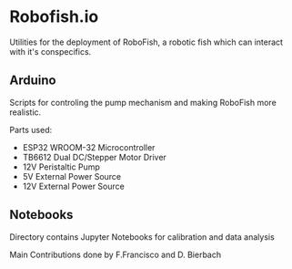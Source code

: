 # Robofish.io
Utilities for the deployment of RoboFish, a robotic fish which can interact with it's conspecifics. 

## Arduino
Scripts for controling the pump mechanism and making RoboFish more realistic.

Parts used:
- ESP32 WROOM-32 Microcontroller
- TB6612 Dual DC/Stepper Motor Driver
- 12V Peristaltic Pump
- 5V External Power Source
- 12V External Power Source

## Notebooks
Directory contains Jupyter Notebooks for calibration and data analysis

Main Contributions done by F.Francisco and D. Bierbach


